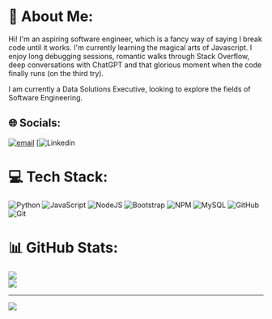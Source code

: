 # 💫 About Me:
Hi! I'm an aspiring software engineer, which is a fancy way of saying I break code until it works. I'm currently learning the magical arts of Javascript. I enjoy long debugging sessions, romantic walks through Stack Overflow, deep conversations with ChatGPT and that glorious moment when the code finally runs (on the third try). 

I am currently a Data Solutions Executive, looking to explore the fields of Software Engineering.

## 🌐 Socials:
[![email](https://img.shields.io/badge/Email-D14836?logo=gmail&logoColor=white)](mailto:ovardovslav@gmail.com)
[![Linkedin](https://www.linkedin.com/in/[slavi-ovardov)


# 💻 Tech Stack:
![Python](https://img.shields.io/badge/python-3670A0?style=for-the-badge&logo=python&logoColor=ffdd54) ![JavaScript](https://img.shields.io/badge/javascript-%23323330.svg?style=for-the-badge&logo=javascript&logoColor=%23F7DF1E) ![NodeJS](https://img.shields.io/badge/node.js-6DA55F?style=for-the-badge&logo=node.js&logoColor=white) ![Bootstrap](https://img.shields.io/badge/bootstrap-%238511FA.svg?style=for-the-badge&logo=bootstrap&logoColor=white) ![NPM](https://img.shields.io/badge/NPM-%23CB3837.svg?style=for-the-badge&logo=npm&logoColor=white) ![MySQL](https://img.shields.io/badge/mysql-4479A1.svg?style=for-the-badge&logo=mysql&logoColor=white) ![GitHub](https://img.shields.io/badge/github-%23121011.svg?style=for-the-badge&logo=github&logoColor=white) ![Git](https://img.shields.io/badge/git-%23F05033.svg?style=for-the-badge&logo=git&logoColor=white)
# 📊 GitHub Stats:
![](https://nirzak-streak-stats.vercel.app/?user=Allyster1&theme=dark&hide_border=false)<br/>
![](https://github-readme-stats.vercel.app/api/top-langs/?username=Allyster1&theme=dark&hide_border=false&include_all_commits=false&count_private=false&layout=compact)

---
[![](https://visitcount.itsvg.in/api?id=Allyster1&icon=0&color=0)](https://visitcount.itsvg.in)

<!-- Proudly created with GPRM ( https://gprm.itsvg.in ) -->
